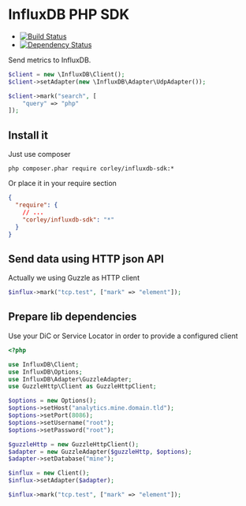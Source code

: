# InfluxDB PHP SDK

 * [![Build Status](https://travis-ci.org/corley/influxdb-php-sdk.svg?branch=master)](https://travis-ci.org/corley/influxdb-php-sdk)
 * [![Dependency Status](https://www.versioneye.com/user/projects/54104e789e1622492d000025/badge.svg?style=flat)](https://www.versioneye.com/user/projects/54104e789e1622492d000025)

Send metrics to InfluxDB.

```php
$client = new \InfluxDB\Client();
$client->setAdapter(new \InfluxDB\Adapter\UdpAdapter());

$client->mark("search", [
    "query" => "php"
]);
```

## Install it

Just use composer

```shell
php composer.phar require corley/influxdb-sdk:*
```

Or place it in your require section

```json
{
  "require": {
    // ...
    "corley/influxdb-sdk": "*"
  }
}
```

## Send data using HTTP json API

Actually we using Guzzle as HTTP client

```php
$influx->mark("tcp.test", ["mark" => "element"]);
```

## Prepare lib dependencies

Use your DiC or Service Locator in order to provide a configured client

```php
<?php

use InfluxDB\Client;
use InfluxDB\Options;
use InfluxDB\Adapter\GuzzleAdapter;
use GuzzleHttp\Client as GuzzleHttpClient;

$options = new Options();
$options->setHost("analytics.mine.domain.tld");
$options->setPort(8086);
$options->setUsername("root");
$options->setPassword("root");

$guzzleHttp = new GuzzleHttpClient();
$adapter = new GuzzleAdapter($guzzleHttp, $options);
$adapter->setDatabase("mine");

$influx = new Client();
$influx->setAdapter($adapter);

$influx->mark("tcp.test", ["mark" => "element"]);
```

